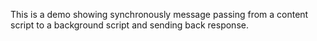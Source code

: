 This is a demo showing synchronously message passing from a content script to a background script and sending back response.
